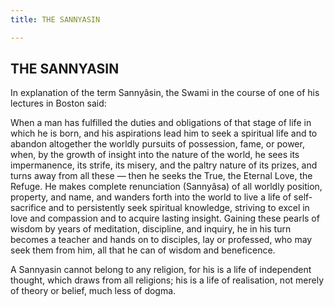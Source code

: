 ```yaml
---
title: THE SANNYASIN

---
```





  

## THE SANNYASIN

In explanation of the term Sannyâsin, the Swami in the course of one of
his lectures in Boston said:

When a man has fulfilled the duties and obligations of that stage of
life in which he is born, and his aspirations lead him to seek a
spiritual life and to abandon altogether the worldly pursuits of
possession, fame, or power, when, by the growth of insight into the
nature of the world, he sees its impermanence, its strife, its misery,
and the paltry nature of its prizes, and turns away from all these —
then he seeks the True, the Eternal Love, the Refuge. He makes complete
renunciation (Sannyâsa) of all worldly position, property, and name, and
wanders forth into the world to live a life of self-sacrifice and to
persistently seek spiritual knowledge, striving to excel in love and
compassion and to acquire lasting insight. Gaining these pearls of
wisdom by years of meditation, discipline, and inquiry, he in his turn
becomes a teacher and hands on to disciples, lay or professed, who may
seek them from him, all that he can of wisdom and beneficence.

A Sannyasin cannot belong to any religion, for his is a life of
independent thought, which draws from all religions; his is a life of
realisation, not merely of theory or belief, much less of dogma.


